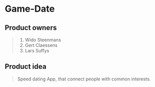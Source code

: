 # Game-Date
## Product owners
> 1.   Wido Steenmans
> 2.   Gert Claessens
> 3.   Lars Suffys

## Product idea
> Speed dating App, that connect people with common interests.